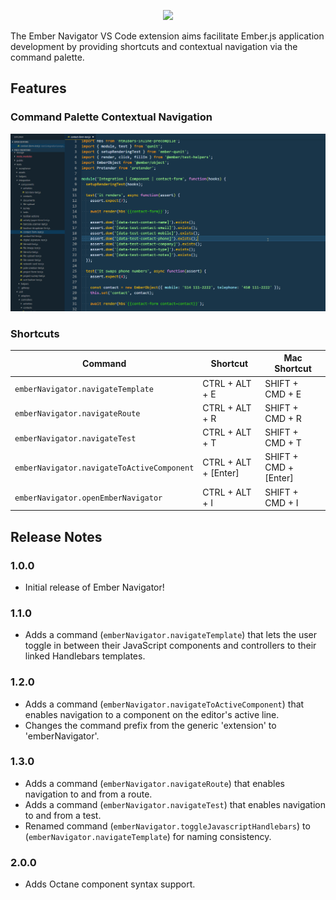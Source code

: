 <p align="center">
  <img src="https://github.com/Oreoz/vscode-ember-navigator/blob/master/images/branding.png?raw=true">
</p>

The Ember Navigator VS Code extension aims facilitate Ember.js application development by providing shortcuts and contextual navigation via the command palette.

## Features

### Command Palette Contextual Navigation
![Command Palette Contextual Navigation](images/ember-navigator-contextual-navigations.gif)

### Shortcuts

Command | Shortcut | Mac Shortcut
--- | --- | ---
`emberNavigator.navigateTemplate` | CTRL + ALT + E | SHIFT + CMD + E
`emberNavigator.navigateRoute` | CTRL + ALT + R | SHIFT + CMD + R
`emberNavigator.navigateTest` | CTRL + ALT + T | SHIFT + CMD + T
`emberNavigator.navigateToActiveComponent` | CTRL + ALT + [Enter] | SHIFT + CMD + [Enter]
`emberNavigator.openEmberNavigator` | CTRL + ALT + I | SHIFT + CMD + I

## Release Notes

### 1.0.0
- Initial release of Ember Navigator!

### 1.1.0
- Adds a command (`emberNavigator.navigateTemplate`) that lets the user toggle in between their JavaScript components and controllers to their linked Handlebars templates.

### 1.2.0
- Adds a command (`emberNavigator.navigateToActiveComponent`) that enables navigation to a component on the editor's active line.
- Changes the command prefix from the generic 'extension' to 'emberNavigator'.

### 1.3.0
- Adds a command (`emberNavigator.navigateRoute`) that enables navigation to and from a route.
- Adds a command (`emberNavigator.navigateTest`) that enables navigation to and from a test.
- Renamed command (`emberNavigator.toggleJavascriptHandlebars`) to (`emberNavigator.navigateTemplate`) for naming consistency.

### 2.0.0
- Adds Octane component syntax support.